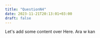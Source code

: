 ```yaml
---
title: "QuestionN4"
date: 2023-11-21T20:13:01+03:00
draft: false
---
```


Let's add some content over Here. Ara w kan